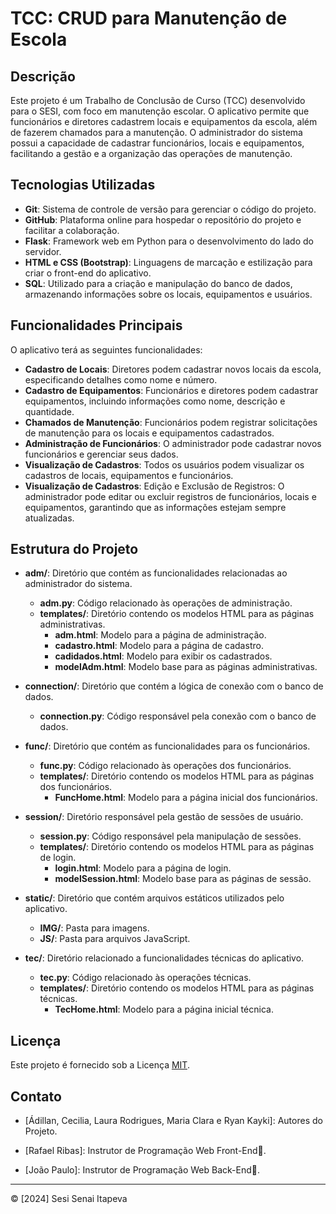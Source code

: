 # TCC: CRUD para Manutenção de Escola

## Descrição

Este projeto é um Trabalho de Conclusão de Curso (TCC) desenvolvido para o SESI, com foco em manutenção escolar. O aplicativo permite que funcionários e diretores cadastrem locais e equipamentos da escola, além de fazerem chamados para a manutenção. O administrador do sistema possui a capacidade de cadastrar funcionários, locais e equipamentos, facilitando a gestão e a organização das operações de manutenção.

## Tecnologias Utilizadas

- **Git**: Sistema de controle de versão para gerenciar o código do projeto.
- **GitHub**: Plataforma online para hospedar o repositório do projeto e facilitar a colaboração.
- **Flask**: Framework web em Python para o desenvolvimento do lado do servidor.
- **HTML e CSS (Bootstrap)**: Linguagens de marcação e estilização para criar o front-end do aplicativo.
- **SQL**: Utilizado para a criação e manipulação do banco de dados, armazenando informações sobre os locais, equipamentos e usuários.

## Funcionalidades Principais

O aplicativo terá as seguintes funcionalidades:

- **Cadastro de Locais**: Diretores podem cadastrar novos locais da escola, especificando detalhes como nome e número.
- **Cadastro de Equipamentos**: Funcionários e diretores podem cadastrar equipamentos, incluindo informações como nome, descrição e quantidade.
- **Chamados de Manutenção**: Funcionários podem registrar solicitações de manutenção para os locais e equipamentos cadastrados.
- **Administração de Funcionários**: O administrador pode cadastrar novos funcionários e gerenciar seus dados.
- **Visualização de Cadastros**: Todos os usuários podem visualizar os cadastros de locais, equipamentos e funcionários.
- **Visualização de Cadastros**: Edição e Exclusão de Registros: O administrador pode editar ou excluir registros de funcionários, locais e equipamentos, garantindo que as informações estejam sempre atualizadas.
## Estrutura do Projeto

- **adm/**: Diretório que contém as funcionalidades relacionadas ao administrador do sistema.
  - **adm.py**: Código relacionado às operações de administração.
  - **templates/**: Diretório contendo os modelos HTML para as páginas administrativas.
    - **adm.html**: Modelo para a página de administração.
    - **cadastro.html**: Modelo para a página de cadastro.
    - **cadidados.html**: Modelo para exibir os cadastrados.
    - **modelAdm.html**: Modelo base para as páginas administrativas.

- **connection/**: Diretório que contém a lógica de conexão com o banco de dados.
  - **connection.py**: Código responsável pela conexão com o banco de dados.

- **func/**: Diretório que contém as funcionalidades para os funcionários.
  - **func.py**: Código relacionado às operações dos funcionários.
  - **templates/**: Diretório contendo os modelos HTML para as páginas dos funcionários.
    - **FuncHome.html**: Modelo para a página inicial dos funcionários.

- **session/**: Diretório responsável pela gestão de sessões de usuário.
  - **session.py**: Código responsável pela manipulação de sessões.
  - **templates/**: Diretório contendo os modelos HTML para as páginas de login.
    - **login.html**: Modelo para a página de login.
    - **modelSession.html**: Modelo base para as páginas de sessão.

- **static/**: Diretório que contém arquivos estáticos utilizados pelo aplicativo.
  - **IMG/**: Pasta para imagens.
  - **JS/**: Pasta para arquivos JavaScript.

- **tec/**: Diretório relacionado a funcionalidades técnicas do aplicativo.
  - **tec.py**: Código relacionado às operações técnicas.
  - **templates/**: Diretório contendo os modelos HTML para as páginas técnicas.
    - **TecHome.html**: Modelo para a página inicial técnica.

## Licença


Este projeto é fornecido sob a Licença [MIT](LICENSE).

## Contato

- [Ádillan, Cecilia, Laura Rodrigues, Maria Clara e Ryan Kayki]: Autores do Projeto.


- [Rafael Ribas]: Instrutor de Programação Web Front-End👊.


- [João Paulo]: Instrutor de Programação Web Back-End👊.


---


© [2024] Sesi Senai Itapeva